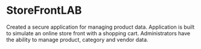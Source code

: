 # StoreFrontLAB
Created a secure application for managing product data. Application is built to simulate an online store front with a shopping cart. Administrators have the ability to manage product, category and vendor data.
